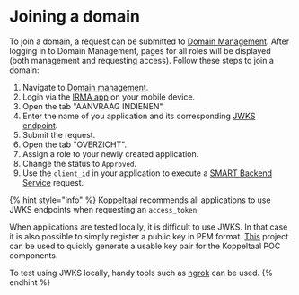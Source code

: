 # Joining a domain

To join a domain, a request can be submitted to [Domain Management](https://domain-admin.koppeltaal.headease.nl/). After logging in to Domain Management, pages for all roles will be displayed (both management and requesting access). Follow these steps to join a domain:

1. Navigate to [Domain management](https://domain-admin.koppeltaal.headease.nl/).
2. Login via the [IRMA app](https://irma.app/) on your mobile device.
3. Open the tab "AANVRAAG INDIENEN"
4. Enter the name of you application and its corresponding [JWKS endpoint](../technische-howto/connectie-maken-met-koppeltaal/requirements/jwks-opzetten.md).
5. Submit the request.
6. Open the tab "OVERZICHT".
7. Assign a role to your newly created application.
8. Change the status to `Approved`.
9. Use the `client_id` in your application to execute a [SMART Backend Service](../technische-howto/connectie-maken-met-koppeltaal/toegang-tot-koppeltaal.md) request.

{% hint style="info" %}
Koppeltaal recommends all applications to use JWKS endpoints when requesting an `access_token`.&#x20;

When applications are tested locally, it is difficult to use JWKS. In that case it is also possible to simply register a public key in PEM format. [This](https://github.com/Koppeltaal/Koppeltaal-2.0-Generate-KeyPair/) project can be used to quickly generate a usable key pair for the Koppeltaal POC components.&#x20;

To test using JWKS locally, handy tools such as [ngrok](https://ngrok.com/) can be used.
{% endhint %}
